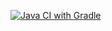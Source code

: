 [![Java CI with Gradle](https://github.com/AOVolkov1/Selenium/actions/workflows/gradle.yml/badge.svg)](https://github.com/AOVolkov1/Selenium/actions/workflows/gradle.yml)